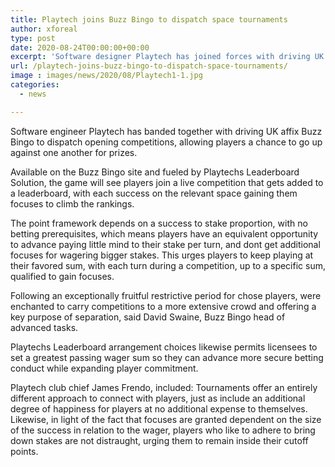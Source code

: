 ```yaml
---
title: Playtech joins Buzz Bingo to dispatch space tournaments
author: xforeal 
type: post
date: 2020-08-24T00:00:00+00:00
excerpt: 'Software designer Playtech has joined forces with driving UK affix Buzz Bingo to dispatch opening competitions, allowing players a chance to go up against one another for prizes '
url: /playtech-joins-buzz-bingo-to-dispatch-space-tournaments/
image : images/news/2020/08/Playtech1-1.jpg
categories:
  - news

---
```

Software engineer Playtech has banded together with driving UK affix Buzz Bingo to dispatch opening competitions, allowing players a chance to go up against one another for prizes. 

Available on the Buzz Bingo site and fueled by Playtechs Leaderboard Solution, the game will see players join a live competition that gets added to a leaderboard, with each success on the relevant space gaining them focuses to climb the rankings. 

The point framework depends on a success to stake proportion, with no betting prerequisites, which means players have an equivalent opportunity to advance paying little mind to their stake per turn, and dont get additional focuses for wagering bigger stakes. This urges players to keep playing at their favored sum, with each turn during a competition, up to a specific sum, qualified to gain focuses. 

Following an exceptionally fruitful restrictive period for chose players, were enchanted to carry competitions to a more extensive crowd and offering a key purpose of separation, said David Swaine, Buzz Bingo head of advanced tasks. 

Playtechs Leaderboard arrangement choices likewise permits licensees to set a greatest passing wager sum so they can advance more secure betting conduct while expanding player commitment. 

Playtech club chief James Frendo, included: Tournaments offer an entirely different approach to connect with players, just as include an additional degree of happiness for players at no additional expense to themselves. Likewise, in light of the fact that focuses are granted dependent on the size of the success in relation to the wager, players who like to adhere to bring down stakes are not distraught, urging them to remain inside their cutoff points.